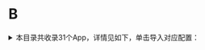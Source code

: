 # B
<details>
<summary>
本目录共收录31个App，详情见如下，单击导入对应配置：
</summary>

- [Blued](https://quantumult.app/x/open-app/add-resource?remote-resource=%7B%22rewrite_remote%22%3A%20%5B%22https%3A%2F%2Fraw.githubusercontent.com%2Fzirawell%2FR-Store%2Fmain%2FRule%2FQuanX%2FAdblock%2FApp%2FB%2FBlued%2Frewrite%2Fblued.conf%2C%20tag%3DBlued%22%5D%7D)
- [Boss直聘](https://quantumult.app/x/open-app/add-resource?remote-resource=%7B%22rewrite_remote%22%3A%20%5B%22https%3A%2F%2Fraw.githubusercontent.com%2Fzirawell%2FR-Store%2Fmain%2FRule%2FQuanX%2FAdblock%2FApp%2FB%2FBoss%E7%9B%B4%E8%81%98%2Frewrite%2Fboss.conf%2C%20tag%3DBoss%E7%9B%B4%E8%81%98%22%5D%7D)
- [不背单词](https://quantumult.app/x/open-app/add-resource?remote-resource=%7B%22rewrite_remote%22%3A%20%5B%22https%3A%2F%2Fraw.githubusercontent.com%2Fzirawell%2FR-Store%2Fmain%2FRule%2FQuanX%2FAdblock%2FApp%2FB%2F%E4%B8%8D%E8%83%8C%E5%8D%95%E8%AF%8D%2Frewrite%2Fbeingfine.conf%2C%20tag%3D%E4%B8%8D%E8%83%8C%E5%8D%95%E8%AF%8D%22%5D%7D)
- [北京银行](https://quantumult.app/x/open-app/add-resource?remote-resource=%7B%22rewrite_remote%22%3A%20%5B%22https%3A%2F%2Fraw.githubusercontent.com%2Fzirawell%2FR-Store%2Fmain%2FRule%2FQuanX%2FAdblock%2FApp%2FB%2F%E5%8C%97%E4%BA%AC%E9%93%B6%E8%A1%8C%2Frewrite%2Fbankofbeijing.conf%2C%20tag%3D%E5%8C%97%E4%BA%AC%E9%93%B6%E8%A1%8C%22%5D%7D)
- [北京首汽](https://quantumult.app/x/open-app/add-resource?remote-resource=%7B%22rewrite_remote%22%3A%20%5B%22https%3A%2F%2Fraw.githubusercontent.com%2Fzirawell%2FR-Store%2Fmain%2FRule%2FQuanX%2FAdblock%2FApp%2FB%2F%E5%8C%97%E4%BA%AC%E9%A6%96%E6%B1%BD%2Frewrite%2Fshouqiev.conf%2C%20tag%3D%E5%8C%97%E4%BA%AC%E9%A6%96%E6%B1%BD%22%5D%7D)
- [半月谈](https://quantumult.app/x/open-app/add-resource?remote-resource=%7B%22rewrite_remote%22%3A%20%5B%22https%3A%2F%2Fraw.githubusercontent.com%2Fzirawell%2FR-Store%2Fmain%2FRule%2FQuanX%2FAdblock%2FApp%2FB%2F%E5%8D%8A%E6%9C%88%E8%B0%88%2Frewrite%2Fbanyuetan.conf%2C%20tag%3D%E5%8D%8A%E6%9C%88%E8%B0%88%22%5D%7D)
- [哔哩哔哩](https://quantumult.app/x/open-app/add-resource?remote-resource=%7B%22filter_remote%22%3A%20%5B%22https%3A%2F%2Fraw.githubusercontent.com%2Fzirawell%2FR-Store%2Fmain%2FRule%2FQuanX%2FAdblock%2FApp%2FB%2F%E5%93%94%E5%93%A9%E5%93%94%E5%93%A9%2Ffilter%2Fbilibili.list%2C%20tag%3D%E5%93%94%E5%93%A9%E5%93%94%E5%93%A9%22%5D%2C%22rewrite_remote%22%3A%20%5B%22https%3A%2F%2Fraw.githubusercontent.com%2Fzirawell%2FR-Store%2Fmain%2FRule%2FQuanX%2FAdblock%2FApp%2FB%2F%E5%93%94%E5%93%A9%E5%93%94%E5%93%A9%2Frewrite%2Fbilibili.conf%2C%20tag%3D%E5%93%94%E5%93%A9%E5%93%94%E5%93%A9%22%5D%7D)
- [哔哩哔哩(国际版）](https://quantumult.app/x/open-app/add-resource?remote-resource=%7B%22filter_remote%22%3A%20%5B%22https%3A%2F%2Fraw.githubusercontent.com%2Fzirawell%2FR-Store%2Fmain%2FRule%2FQuanX%2FAdblock%2FApp%2FB%2F%E5%93%94%E5%93%A9%E5%93%94%E5%93%A9%28%E5%9B%BD%E9%99%85%E7%89%88%EF%BC%89%2Ffilter%2Fbilibili.list%2C%20tag%3D%E5%93%94%E5%93%A9%E5%93%94%E5%93%A9%28%E5%9B%BD%E9%99%85%E7%89%88%EF%BC%89%22%5D%7D)
- [哔哩哔哩漫画](https://quantumult.app/x/open-app/add-resource?remote-resource=%7B%22rewrite_remote%22%3A%20%5B%22https%3A%2F%2Fraw.githubusercontent.com%2Fzirawell%2FR-Store%2Fmain%2FRule%2FQuanX%2FAdblock%2FApp%2FB%2F%E5%93%94%E5%93%A9%E5%93%94%E5%93%A9%E6%BC%AB%E7%94%BB%2Frewrite%2FbilibiliManga.conf%2C%20tag%3D%E5%93%94%E5%93%A9%E5%93%94%E5%93%A9%E6%BC%AB%E7%94%BB%22%5D%7D)
- [宝宝树](https://quantumult.app/x/open-app/add-resource?remote-resource=%7B%22filter_remote%22%3A%20%5B%22https%3A%2F%2Fraw.githubusercontent.com%2Fzirawell%2FR-Store%2Fmain%2FRule%2FQuanX%2FAdblock%2FApp%2FB%2F%E5%AE%9D%E5%AE%9D%E6%A0%91%2Ffilter%2Fbabytree.list%2C%20tag%3D%E5%AE%9D%E5%AE%9D%E6%A0%91%22%5D%2C%22rewrite_remote%22%3A%20%5B%22https%3A%2F%2Fraw.githubusercontent.com%2Fzirawell%2FR-Store%2Fmain%2FRule%2FQuanX%2FAdblock%2FApp%2FB%2F%E5%AE%9D%E5%AE%9D%E6%A0%91%2Frewrite%2Fbabytree.conf%2C%20tag%3D%E5%AE%9D%E5%AE%9D%E6%A0%91%22%5D%7D)
- [巴士管家](https://quantumult.app/x/open-app/add-resource?remote-resource=%7B%22rewrite_remote%22%3A%20%5B%22https%3A%2F%2Fraw.githubusercontent.com%2Fzirawell%2FR-Store%2Fmain%2FRule%2FQuanX%2FAdblock%2FApp%2FB%2F%E5%B7%B4%E5%A3%AB%E7%AE%A1%E5%AE%B6%2Frewrite%2Fchebada.conf%2C%20tag%3D%E5%B7%B4%E5%A3%AB%E7%AE%A1%E5%AE%B6%22%5D%7D)
- [币世界](https://quantumult.app/x/open-app/add-resource?remote-resource=%7B%22rewrite_remote%22%3A%20%5B%22https%3A%2F%2Fraw.githubusercontent.com%2Fzirawell%2FR-Store%2Fmain%2FRule%2FQuanX%2FAdblock%2FApp%2FB%2F%E5%B8%81%E4%B8%96%E7%95%8C%2Frewrite%2Fbishijie.conf%2C%20tag%3D%E5%B8%81%E4%B8%96%E7%95%8C%22%5D%7D)
- [币安](https://quantumult.app/x/open-app/add-resource?remote-resource=%7B%22rewrite_remote%22%3A%20%5B%22https%3A%2F%2Fraw.githubusercontent.com%2Fzirawell%2FR-Store%2Fmain%2FRule%2FQuanX%2FAdblock%2FApp%2FB%2F%E5%B8%81%E5%AE%89%2Frewrite%2Fbinance.conf%2C%20tag%3D%E5%B8%81%E5%AE%89%22%5D%7D)
- [必胜客](https://quantumult.app/x/open-app/add-resource?remote-resource=%7B%22rewrite_remote%22%3A%20%5B%22https%3A%2F%2Fraw.githubusercontent.com%2Fzirawell%2FR-Store%2Fmain%2FRule%2FQuanX%2FAdblock%2FApp%2FB%2F%E5%BF%85%E8%83%9C%E5%AE%A2%2Frewrite%2Fpizzahut.conf%2C%20tag%3D%E5%BF%85%E8%83%9C%E5%AE%A2%22%5D%7D)
- [本来生活](https://quantumult.app/x/open-app/add-resource?remote-resource=%7B%22rewrite_remote%22%3A%20%5B%22https%3A%2F%2Fraw.githubusercontent.com%2Fzirawell%2FR-Store%2Fmain%2FRule%2FQuanX%2FAdblock%2FApp%2FB%2F%E6%9C%AC%E6%9D%A5%E7%94%9F%E6%B4%BB%2Frewrite%2Fbenlailife.conf%2C%20tag%3D%E6%9C%AC%E6%9D%A5%E7%94%9F%E6%B4%BB%22%5D%7D)
- [比亚迪王朝](https://quantumult.app/x/open-app/add-resource?remote-resource=%7B%22rewrite_remote%22%3A%20%5B%22https%3A%2F%2Fraw.githubusercontent.com%2Fzirawell%2FR-Store%2Fmain%2FRule%2FQuanX%2FAdblock%2FApp%2FB%2F%E6%AF%94%E4%BA%9A%E8%BF%AA%E7%8E%8B%E6%9C%9D%2Frewrite%2Fbydwc.conf%2C%20tag%3D%E6%AF%94%E4%BA%9A%E8%BF%AA%E7%8E%8B%E6%9C%9D%22%5D%7D)
- [比特球云盘](https://quantumult.app/x/open-app/add-resource?remote-resource=%7B%22rewrite_remote%22%3A%20%5B%22https%3A%2F%2Fraw.githubusercontent.com%2Fzirawell%2FR-Store%2Fmain%2FRule%2FQuanX%2FAdblock%2FApp%2FB%2F%E6%AF%94%E7%89%B9%E7%90%83%E4%BA%91%E7%9B%98%2Frewrite%2Fbitqiu.conf%2C%20tag%3D%E6%AF%94%E7%89%B9%E7%90%83%E4%BA%91%E7%9B%98%22%5D%7D)
- [波点音乐](https://quantumult.app/x/open-app/add-resource?remote-resource=%7B%22rewrite_remote%22%3A%20%5B%22https%3A%2F%2Fraw.githubusercontent.com%2Fzirawell%2FR-Store%2Fmain%2FRule%2FQuanX%2FAdblock%2FApp%2FB%2F%E6%B3%A2%E7%82%B9%E9%9F%B3%E4%B9%90%2Frewrite%2Fbodian.conf%2C%20tag%3D%E6%B3%A2%E7%82%B9%E9%9F%B3%E4%B9%90%22%5D%7D)
- [百信银行](https://quantumult.app/x/open-app/add-resource?remote-resource=%7B%22rewrite_remote%22%3A%20%5B%22https%3A%2F%2Fraw.githubusercontent.com%2Fzirawell%2FR-Store%2Fmain%2FRule%2FQuanX%2FAdblock%2FApp%2FB%2F%E7%99%BE%E4%BF%A1%E9%93%B6%E8%A1%8C%2Frewrite%2Faibank.conf%2C%20tag%3D%E7%99%BE%E4%BF%A1%E9%93%B6%E8%A1%8C%22%5D%7D)
- [百度地图](https://quantumult.app/x/open-app/add-resource?remote-resource=%7B%22filter_remote%22%3A%20%5B%22https%3A%2F%2Fraw.githubusercontent.com%2Fzirawell%2FR-Store%2Fmain%2FRule%2FQuanX%2FAdblock%2FApp%2FB%2F%E7%99%BE%E5%BA%A6%E5%9C%B0%E5%9B%BE%2Ffilter%2Fbaidumap.list%2C%20tag%3D%E7%99%BE%E5%BA%A6%E5%9C%B0%E5%9B%BE%22%5D%2C%22rewrite_remote%22%3A%20%5B%22https%3A%2F%2Fraw.githubusercontent.com%2Fzirawell%2FR-Store%2Fmain%2FRule%2FQuanX%2FAdblock%2FApp%2FB%2F%E7%99%BE%E5%BA%A6%E5%9C%B0%E5%9B%BE%2Frewrite%2Fbaidumap.conf%2C%20tag%3D%E7%99%BE%E5%BA%A6%E5%9C%B0%E5%9B%BE%22%5D%7D)
- [百度文库](https://quantumult.app/x/open-app/add-resource?remote-resource=%7B%22rewrite_remote%22%3A%20%5B%22https%3A%2F%2Fraw.githubusercontent.com%2Fzirawell%2FR-Store%2Fmain%2FRule%2FQuanX%2FAdblock%2FApp%2FB%2F%E7%99%BE%E5%BA%A6%E6%96%87%E5%BA%93%2Frewrite%2Fbaiduwk.conf%2C%20tag%3D%E7%99%BE%E5%BA%A6%E6%96%87%E5%BA%93%22%5D%7D)
- [百度网盘](https://quantumult.app/x/open-app/add-resource?remote-resource=%7B%22rewrite_remote%22%3A%20%5B%22https%3A%2F%2Fraw.githubusercontent.com%2Fzirawell%2FR-Store%2Fmain%2FRule%2FQuanX%2FAdblock%2FApp%2FB%2F%E7%99%BE%E5%BA%A6%E7%BD%91%E7%9B%98%2Frewrite%2Fbaidupan.conf%2C%20tag%3D%E7%99%BE%E5%BA%A6%E7%BD%91%E7%9B%98%22%5D%7D)
- [百度翻译](https://quantumult.app/x/open-app/add-resource?remote-resource=%7B%22rewrite_remote%22%3A%20%5B%22https%3A%2F%2Fraw.githubusercontent.com%2Fzirawell%2FR-Store%2Fmain%2FRule%2FQuanX%2FAdblock%2FApp%2FB%2F%E7%99%BE%E5%BA%A6%E7%BF%BB%E8%AF%91%2Frewrite%2Fbaidutranslate.conf%2C%20tag%3D%E7%99%BE%E5%BA%A6%E7%BF%BB%E8%AF%91%22%5D%7D)
- [百度贴吧](https://quantumult.app/x/open-app/add-resource?remote-resource=%7B%22filter_remote%22%3A%20%5B%22https%3A%2F%2Fraw.githubusercontent.com%2Fzirawell%2FR-Store%2Fmain%2FRule%2FQuanX%2FAdblock%2FApp%2FB%2F%E7%99%BE%E5%BA%A6%E8%B4%B4%E5%90%A7%2Ffilter%2Fbaidutieba.list%2C%20tag%3D%E7%99%BE%E5%BA%A6%E8%B4%B4%E5%90%A7%22%5D%2C%22rewrite_remote%22%3A%20%5B%22https%3A%2F%2Fraw.githubusercontent.com%2Fzirawell%2FR-Store%2Fmain%2FRule%2FQuanX%2FAdblock%2FApp%2FB%2F%E7%99%BE%E5%BA%A6%E8%B4%B4%E5%90%A7%2Frewrite%2Fbaidutieba.conf%2C%20tag%3D%E7%99%BE%E5%BA%A6%E8%B4%B4%E5%90%A7%22%5D%7D)
- [百度输入法](https://quantumult.app/x/open-app/add-resource?remote-resource=%7B%22rewrite_remote%22%3A%20%5B%22https%3A%2F%2Fraw.githubusercontent.com%2Fzirawell%2FR-Store%2Fmain%2FRule%2FQuanX%2FAdblock%2FApp%2FB%2F%E7%99%BE%E5%BA%A6%E8%BE%93%E5%85%A5%E6%B3%95%2Frewrite%2Fbaiduinput.conf%2C%20tag%3D%E7%99%BE%E5%BA%A6%E8%BE%93%E5%85%A5%E6%B3%95%22%5D%7D)
- [百词斩](https://quantumult.app/x/open-app/add-resource?remote-resource=%7B%22filter_remote%22%3A%20%5B%22https%3A%2F%2Fraw.githubusercontent.com%2Fzirawell%2FR-Store%2Fmain%2FRule%2FQuanX%2FAdblock%2FApp%2FB%2F%E7%99%BE%E8%AF%8D%E6%96%A9%2Ffilter%2Fbaicizhan.list%2C%20tag%3D%E7%99%BE%E8%AF%8D%E6%96%A9%22%5D%2C%22rewrite_remote%22%3A%20%5B%22https%3A%2F%2Fraw.githubusercontent.com%2Fzirawell%2FR-Store%2Fmain%2FRule%2FQuanX%2FAdblock%2FApp%2FB%2F%E7%99%BE%E8%AF%8D%E6%96%A9%2Frewrite%2Fbaicizhan.conf%2C%20tag%3D%E7%99%BE%E8%AF%8D%E6%96%A9%22%5D%7D)
- [缤纷生活](https://quantumult.app/x/open-app/add-resource?remote-resource=%7B%22rewrite_remote%22%3A%20%5B%22https%3A%2F%2Fraw.githubusercontent.com%2Fzirawell%2FR-Store%2Fmain%2FRule%2FQuanX%2FAdblock%2FApp%2FB%2F%E7%BC%A4%E7%BA%B7%E7%94%9F%E6%B4%BB%2Frewrite%2Fbfsh.conf%2C%20tag%3D%E7%BC%A4%E7%BA%B7%E7%94%9F%E6%B4%BB%22%5D%7D)
- [菠萝包轻小说](https://quantumult.app/x/open-app/add-resource?remote-resource=%7B%22rewrite_remote%22%3A%20%5B%22https%3A%2F%2Fraw.githubusercontent.com%2Fzirawell%2FR-Store%2Fmain%2FRule%2FQuanX%2FAdblock%2FApp%2FB%2F%E8%8F%A0%E8%90%9D%E5%8C%85%E8%BD%BB%E5%B0%8F%E8%AF%B4%2Frewrite%2Fsfacg.conf%2C%20tag%3D%E8%8F%A0%E8%90%9D%E5%8C%85%E8%BD%BB%E5%B0%8F%E8%AF%B4%22%5D%7D)
- [薄荷健康](https://quantumult.app/x/open-app/add-resource?remote-resource=%7B%22rewrite_remote%22%3A%20%5B%22https%3A%2F%2Fraw.githubusercontent.com%2Fzirawell%2FR-Store%2Fmain%2FRule%2FQuanX%2FAdblock%2FApp%2FB%2F%E8%96%84%E8%8D%B7%E5%81%A5%E5%BA%B7%2Frewrite%2Fboohee.conf%2C%20tag%3D%E8%96%84%E8%8D%B7%E5%81%A5%E5%BA%B7%22%5D%7D)
- [贝壳找房](https://quantumult.app/x/open-app/add-resource?remote-resource=%7B%22rewrite_remote%22%3A%20%5B%22https%3A%2F%2Fraw.githubusercontent.com%2Fzirawell%2FR-Store%2Fmain%2FRule%2FQuanX%2FAdblock%2FApp%2FB%2F%E8%B4%9D%E5%A3%B3%E6%89%BE%E6%88%BF%2Frewrite%2Fke.conf%2C%20tag%3D%E8%B4%9D%E5%A3%B3%E6%89%BE%E6%88%BF%22%5D%7D)
- [贝太厨房](https://quantumult.app/x/open-app/add-resource?remote-resource=%7B%22rewrite_remote%22%3A%20%5B%22https%3A%2F%2Fraw.githubusercontent.com%2Fzirawell%2FR-Store%2Fmain%2FRule%2FQuanX%2FAdblock%2FApp%2FB%2F%E8%B4%9D%E5%A4%AA%E5%8E%A8%E6%88%BF%2Frewrite%2Fbeitaichufang.conf%2C%20tag%3D%E8%B4%9D%E5%A4%AA%E5%8E%A8%E6%88%BF%22%5D%7D)

</details>